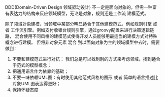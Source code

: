 DDD(Domain-Driven Design 领域驱动设计)
不一定是面向对象的，但需一种富有表达力的结构来反应领域模型，无论是对象，规则还是工作流 建模范式。

除了领域对象建模，当领域中某部分明显适合于其他建模范式，例如规则引擎 或者 工作流引擎。例如支付收银台规则引擎，通过groovy配置来进行决策逻辑链路，
混合使用不同风格的建模范式使得开发人员能够用最适当的建模方式对特殊概念进行建模。
但将非对象元素 混合 到以面向对象为主的领域模型中去时，需要做到：
1. 不要和建模范式进行对抗： 我们总是可以找到别的方式来考虑领域，找到适合于范式的模型概念；
2. 把通用语言作为依靠的基础；
3. 不要一味依赖UML图：有时使用其他范式风格的图形 或者 简单的语言描述比对象UML图表达得更好；
4. 保持怀疑态度

